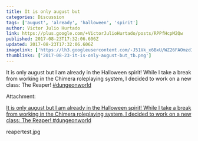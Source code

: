 ```yaml
---
title: It is only august but
categories: Discussion
tags: ['august', 'already', 'halloween', 'spirit']
author: Victor Julio Hurtado
link: https://plus.google.com/+VictorJulioHurtado/posts/RPPfHcpM2Qw
published: 2017-08-23T17:32:06.606Z
updated: 2017-08-23T17:32:06.606Z
imagelink: ['https://lh3.googleusercontent.com/-J51Vk_x6BxU/WZ26FAOmzdI/AAAAAAAABe0/l1kva29ixA4vnEZjsaA38tWjURchY7FigCJoC/w1224-h792/reapertest.jpg']
thumblinks: ['2017-08-23-it-is-only-august-but_tb.png']
---
```


It is only august but I am already in the Halloween spirit! While I take a break from working in the Chimera roleplaying system, I decided to work on a new class: The Reaper! <a rel="nofollow" class="ot-hashtag" href="https://plus.google.com/s/%23dungeonworld/posts">#dungeonworld</a>


Attachment:

<a href='https://plus.google.com/photos/104200073560524096819/albums/6457522038919698737/6457522035842534866?sqi=100084733231320276299&sqsi=495ab0e7-7352-40c7-9718-677d19c9273e'>It is only august but I am already in the Halloween spirit! While I take a break from working in the Chimera roleplaying system, I decided to work on a new class: The Reaper! #dungeonworld</a>


reapertest.jpg